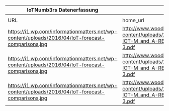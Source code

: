 |IoTNumb3rs Datenerfassung|||||||||||
| ---- | ---- | ---- | ---- | ---- | ---- | ---- | ---- | ---- | ---- | ---- |
||||||||||||
|URL|home_url|filename|device_class|device_count|market_class|market_volume|prognosis_year|publication_year|authorship_class|Dropbox folder|
|https://i1.wp.com/informationmatters.net/wp-content/uploads/2016/04/IoT-forecast-comparisons.jpg|http://www.woodsidecap.com/wp-content/uploads/2015/03/WCP-IOT-M_and_A-REPORT-2015-3.pdf|file11_IoT-forecast-comparisons.jpg|device(Cisco)|50000000000|||2020|---------|company|Pattoho/20190115-1503|
|https://i1.wp.com/informationmatters.net/wp-content/uploads/2016/04/IoT-forecast-comparisons.jpg|http://www.woodsidecap.com/wp-content/uploads/2015/03/WCP-IOT-M_and_A-REPORT-2015-3.pdf|file11_IoT-forecast-comparisons.jpg|device(IDC)|32000000000|||2020|---------|company|Pattoho/20190115-1503|
|https://i1.wp.com/informationmatters.net/wp-content/uploads/2016/04/IoT-forecast-comparisons.jpg|http://www.woodsidecap.com/wp-content/uploads/2015/03/WCP-IOT-M_and_A-REPORT-2015-3.pdf|file11_IoT-forecast-comparisons.jpg|device(Gartner)|26000000000|||2020|---------|company|Pattoho/20190115-1503|
